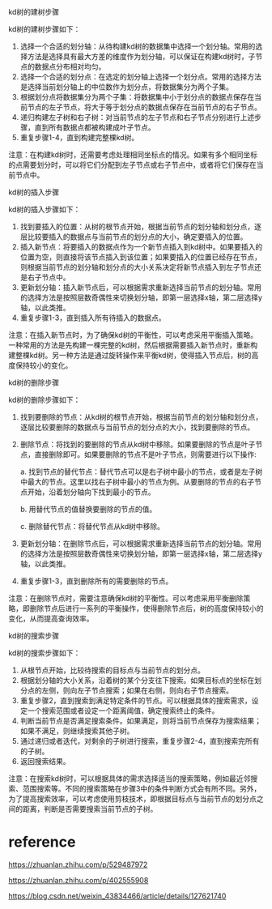 kd树的建树步骤

kd树的建树步骤如下：

1. 选择一个合适的划分轴：从待构建kd树的数据集中选择一个划分轴。常用的选择方法是选择具有最大方差的维度作为划分轴，可以保证在构建kd树时，子节点的数据点分布相对均匀。
2. 选择一个合适的划分点：在选定的划分轴上选择一个划分点。常用的选择方法是选择当前划分轴上的中位数作为划分点，将数据集分为两个子集。
3. 根据划分点将数据集分为两个子集：将数据集中小于划分点的数据点保存在当前节点的左子节点，将大于等于划分点的数据点保存在当前节点的右子节点。
4. 递归构建左子树和右子树：对当前节点的左子节点和右子节点分别进行上述步骤，直到所有数据点都被构建成叶子节点。
5. 重复步骤1-4，直到构建完整棵kd树。

注意：在构建kd树时，还需要考虑处理相同坐标点的情况。如果有多个相同坐标的点需要划分时，可以将它们分配到左子节点或右子节点中，或者将它们保存在当前节点中。



kd树的插入步骤

kd树的插入步骤如下：

1. 找到要插入的位置：从树的根节点开始，根据当前节点的划分轴和划分点，逐层比较要插入的数据点与当前节点的划分点的大小，确定要插入的位置。
2. 插入新节点：将要插入的数据点作为一个新节点插入到kd树中。如果要插入的位置为空，则直接将该节点插入到该位置；如果要插入的位置已经存在节点，则根据当前节点的划分轴和划分点的大小关系决定将新节点插入到左子节点还是右子节点中。
3. 更新划分轴：插入新节点后，可以根据需求重新选择当前节点的划分轴。常用的选择方法是按照层数奇偶性来切换划分轴，即第一层选择x轴，第二层选择y轴，以此类推。
4. 重复步骤1-3，直到插入所有待插入的数据点。

注意：在插入新节点时，为了确保kd树的平衡性，可以考虑采用平衡插入策略。一种常用的方法是先构建一棵完整的kd树，然后根据需要插入新节点时，重新构建整棵kd树。另一种方法是通过旋转操作来平衡kd树，使得插入节点后，树的高度保持较小的变化。



kd树的删除步骤

kd树的删除步骤如下：

1. 找到要删除的节点：从kd树的根节点开始，根据当前节点的划分轴和划分点，逐层比较要删除的数据点与当前节点的划分点的大小，找到要删除的节点。

2. 删除节点：将找到的要删除的节点从kd树中移除。如果要删除的节点是叶子节点，直接删除即可。如果要删除的节点不是叶子节点，则需要进行以下操作:

   a. 找到节点的替代节点：替代节点可以是右子树中最小的节点，或者是左子树中最大的节点。这里以找右子树中最小的节点为例。从要删除的节点的右子节点开始，沿着划分轴向下找到最小的节点。

   b. 用替代节点的值替换要删除的节点的值。

   c. 删除替代节点：将替代节点从kd树中移除。

3. 更新划分轴：在删除节点后，可以根据需求重新选择当前节点的划分轴。常用的选择方法是按照层数奇偶性来切换划分轴，即第一层选择x轴，第二层选择y轴，以此类推。

4. 重复步骤1-3，直到删除所有的需要删除的节点。

注意：在删除节点时，需要注意确保kd树的平衡性。可以考虑采用平衡删除策略，即删除节点后进行一系列的平衡操作，使得删除节点后，树的高度保持较小的变化，从而提高查询效率。



kd树的搜索步骤

kd树的搜索步骤如下：

1. 从根节点开始，比较待搜索的目标点与当前节点的划分点。
2. 根据划分轴的大小关系，沿着树的某个分支往下搜索。如果目标点的坐标在划分点的左侧，则向左子节点搜索；如果在右侧，则向右子节点搜索。
3. 重复步骤2，直到搜索到满足特定条件的节点。可以根据具体的搜索需求，设定一个搜索范围或者设定一个距离阈值，确定搜索终止的条件。
4. 判断当前节点是否满足搜索条件。如果满足，则将当前节点保存为搜索结果；如果不满足，则继续搜索其他子树。
5. 通过递归或者迭代，对剩余的子树进行搜索，重复步骤2-4，直到搜索完所有的子树。
6. 返回搜索结果。

注意：在搜索kd树时，可以根据具体的需求选择适当的搜索策略，例如最近邻搜索、范围搜索等。不同的搜索策略在步骤3中的条件判断方式会有所不同。另外，为了提高搜索效率，可以考虑使用剪枝技术，即根据目标点与当前节点的划分点之间的距离，判断是否需要搜索当前节点的子树。



# reference

https://zhuanlan.zhihu.com/p/529487972

https://zhuanlan.zhihu.com/p/402555908

https://blog.csdn.net/weixin_43834466/article/details/127621740